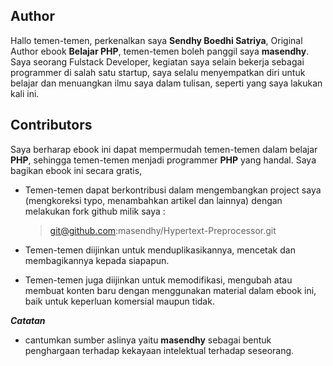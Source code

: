 ## Author

Hallo temen-temen, perkenalkan saya **Sendhy Boedhi Satriya**, Original Author ebook **Belajar PHP**, temen-temen boleh panggil saya **masendhy**. Saya seorang Fulstack Developer, kegiatan saya selain bekerja sebagai programmer di salah satu startup, saya selalu menyempatkan diri untuk belajar dan menuangkan ilmu saya dalam tulisan, seperti yang saya lakukan kali ini.

## Contributors

Saya berharap ebook ini dapat mempermudah temen-temen dalam belajar **PHP**, sehingga temen-temen menjadi programmer **PHP** yang handal.
Saya bagikan ebook ini secara gratis,

- Temen-temen dapat berkontribusi dalam mengembangkan project saya (mengkoreksi typo, menambahkan artikel dan lainnya) dengan melakukan fork github milik saya :

  > git@github.com:masendhy/Hypertext-Preprocessor.git

- Temen-temen diijinkan untuk menduplikasikannya, mencetak dan membagikannya kepada siapapun.
- Temen-temen juga diijinkan untuk memodifikasi, mengubah atau membuat konten baru dengan menggunakan material dalam ebook ini, baik untuk keperluan komersial maupun tidak.

**_Catatan_**

- cantumkan sumber aslinya yaitu **masendhy** sebagai bentuk penghargaan terhadap kekayaan intelektual terhadap seseorang.
